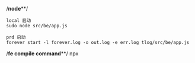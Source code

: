 /************node**************/

    local 启动
    sudo node src/be/app.js

    prd 启动
    forever start -l forever.log -o out.log -e err.log tlog/src/be/app.js

/************fe compile command**************/
    npx